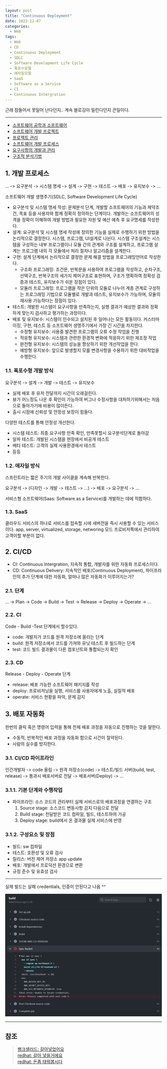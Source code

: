 ```yaml
---
layout: post
title: "Continuous Deployment"
date: 2022-12-07
categories:
  - Web
tags:
  - Web
  - CD
  - Continuous Deployment
  - SDLC
  - Software Development Life Cycle
  - 폭포수모델
  - 애자일모델
  - SaaS
  - Software as a Service
  - CI
  - Continuous Intergration
---
```


근래 잠들어서 못일어 난다던지.. 계속 블로깅이 밀린다던지 큰일이다.

---

- [소프트웨어 공학과 소프트웨어](https://kimtank.github.io/legacy/2020/07/23/sw-eng-for-field-chapter1-meaning.html)
- [소프트웨어 개발 프로젝트](https://kimtank.github.io/legacy/2020/07/23/sw-eng-for-field-chapter2-softwareDevelopmentProject.html)
- [프로젝트 관리](https://kimtank.github.io/legacy/2020/07/24/sw-eng-for-field-chapter3-projectManagement.html)
- [소프트웨어 개발 프로세스](https://kimtank.github.io/legacy/2020/07/27/sw-eng-for-field-chapter4-softwareDevelopmentProcess.html)
- [요구사항의 개발과 관리](https://kimtank.github.io/legacy/2020/07/28/sw-eng-for-field-chapter5-requirementDevelopmentAndManagement.html)
- [구조적 분석기법](https://kimtank.github.io/legacy/2020/07/29/sw-eng-for-field-chapter6-structureAnalyisThings.html)

## 1. 개발 프로세스

... -> 요구분석 -> 시스템 명세 -> 설계 -> 구현 -> 테스트 -> 배포 -> 유지보수 -> ...

소프트웨어 개발 생명주기(SDLC, Software Development Life Cycle)

- 요구분석 및 시스템 명세 작성: 문제분석 단계, 개발할 소프트웨어의 기능과 제약조건, 목표 등을 사용자와 함께 정확히 정의하는 단계이다. 개발하는 소프트웨어의 성격을 정확이 이해하여 개발 방법과 필요한 자원 및 예산 예측 후 요구명세를 작성한다.
- 설계: 요구분석 및 시스템 명세 작성에 정의한 기능을 실제로 수행하기 위한 방법을 논리적으로 결정한다. 시스템, 프로그램, UI설계로 나뉜다. 시스템 구조설계는 시스템을 구성하는 내부 프로그램이나 모듈 간의 관계와 구조를 설계하고, 프로그램 설계는 프로그램 내의 각 모듈에서 처리 절차나 알고리즘을 설계한다.
- 구현: 설계 단계에서 논리적으로 결정한 문제 해결 방법을 프로그래밍언어로 작성한다.
  - 구조화 프로그래밍: 조건문, 반복문을 사용하여 프로그램을 작성하고, 순차구조, 선택구조, 반복구조의 세가지 제어구조로 표현하며, 구조가 명확하여 정확성 검증과 테스트, 유지보수가 쉬운 장점이 있다.
  - 모듈러 프로그래밍: 프로그램을 작은 단위의 모듈로 나누어 계층 관계로 구성하는 프로그래밍 기법으로 모듈별로 개발과 테스트, 유지보수가 가능하며, 모듈의 재사용 가능하다는 장점이 있다.
- 테스트: 개발한 시스템이 요구사항을 만족하는지, 실행 결과가 예상한 결과와 정확하게 맞는지 검사하고 평가하는 과정이다.
- 배포 및 유지보수: 시스템이 인수되고 설치된 후 일어나는 모든 활동이다. 커스터마이징, 구현, 테스트 등 소프트웨어 생명주기에서 가장 긴 시간을 차지한다.
  - 수정형 유지보수: 사용중 발견한 프로그램의 오류 수정 작업을 진행
  - 적응형 유지보수: 시스템과 관련한 환경적 변화에 적응하기 위한 재조정 작업
  - 완전형 유지보수: 시스템의 성능을 향상하기 위한 개선작업을 한다.
  - 예방형 유지보수: 앞으로 발생할지 모를 변경사항을 수용하기 위한 대비작업을 수행한다.

### 1.1. 폭포수형 개발 방식

요구분석 -> 설계 -> 개발 -> 테스트 -> 유지보수

- 실제 배포 후 유저 전달까지 시간이 오래걸린다.
- 뷰가 어느정도 나온 후 확인이 가능하여 버그나 수정사항을 대처하기위해서는 처음으로 돌아가기에 비용이 많이든다.
- 출시 시점에 신뢰성 및 안정성 보장이 힘들다.

다양한 테스트를 통해 안정성 개선한다.

- 시스템 테스트: 최종 요구사항 만족 확인, 만족못할시 요구분석단계로 돌아감
- 알파 테스트: 개발된 시스템을 현장에서 비공개 테스트
- 베타 테스트: 고객의 실제 사용환경에서 테스트
- 등등

### 1.2. 애자일 방식

스프린트라는 짧은 주기의 개발 사이클을 계속해 반복한다.

요구분석 -> (디자인 -> 개발 -> 테스트 -> ...) -> 배포 -> 요구분석 -> ...

서비스형 소프트웨어(Saas: Software as a Service)를 개발하는 데에 적합하다.

### 1.3. SaaS

클라우드 서비스의 하나로 서비스를 접속할 시에 새버전을 즉시 사용할 수 있는 서비스이다. app, server, virtualized, storage, networing 모드 프로비저쪽에서 관리하여 고객이할 부분이 없다.

## 2. CI/CD

- CI: Continuous Intergration, 지속적 통합, 개발자를 위한 자동화 프로세스이다.
- CD: Continuous Delivery: 지속적인 배포(Continuous Deployment), 파이프라인의 추가 단계에 대한 자동화, 얼마나 많은 자동화가 이루어지는가?

### 2.1. 단계

... -> Plan -> Code -> Build -> Test -> Release -> Deploy -> Operate -> ...

### 2.2. CI

Code - Build -Test 단계에서 할수있다.

- code: 개발자가 코드를 원격 저장소에 올리는 단계
- build: 원격 저장소에서 코드를 가져와 유닛 테스트 후 빌드하는 단계
- test: 코드 빌드 결과물이 다른 컴포넌트와 통합되는지 확인

### 2.3. CD

Release - Deploy - Operate 단계

- release: 배포 가능한 소프트웨어 패키지를 작성
- deploy: 프로비저닝을 실행, 서비스를 사용자에게 노출, 실질적 배포
- operate: 서비스 현황을 파악, 문제 감지

## 3. 배포 자동화

한번의 클릭 혹은 명령어 입력을 통해 전체 배포 과정을 자동으로 진행하는 것을 말한다.

- 수동적, 반복적인 배포 과정을 자동화 함으로 시간이 절약된다.
- 사람의 실수를 방지한다.

### 3.1. CI/CD 파이프라인

인간개발자 -> code 올림 -> 원격 저장소(code) -> 테스트/빌드 서버(build, test, release) -> 통과시 배포서버로 전달 -> 배포서버(Deploy) -> ...

### 3.1.1. 기본 단계와 수행작업

- 파이프라인: 소스 코드의 관리부터 실제 서비스로의 배포과정을 연결하는 구조
  1. Source stage: 소스코드 변동사항 감지 다음으로 전달
  2. Build stage: 전달받은 코드 컴파일, 빌드, 테스트하여 가공
  3. Deploy stage: build에서 온 결과물 실제 서비스에 반영

### 3.1.2. 구성요소 및 장점

- 빌드: sw 컴파일
- 테스트: 호환성 및 오류 검사
- 릴리스: 버전 제어 저장소 app update
- 배포: 개발에서 프로덕션 환경으로 변환
- 규정 준수 및 유효성 검사

---

실제 빌드는 실패 credentials, 인증이 안된다고 나옴 ^^

![실패실패인증안됨권한없음^^](/assets/img/221207-github-action-fail.png)

---

## 참조

> [뱅크샐러드: 갈아넣었어요](https://blog.banksalad.com/tech/become-an-organization-that-deploys-1000-times-a-day/)  
> [redhat: 갈아 넣을거에요](https://www.redhat.com/ko/topics/devops/what-is-continuous-delivery)  
> [redhat: 돈좀 태워봅시다](https://www.redhat.com/ko/topics/cloud-native-apps)